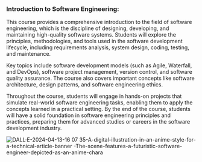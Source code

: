 ### Introduction to Software Engineering:

This course provides a comprehensive introduction to the field of software engineering, which is the discipline of designing, developing, and maintaining high-quality software systems. Students will explore the principles, methodologies, and tools used in the software development lifecycle, including requirements analysis, system design, coding, testing, and maintenance.

Key topics include software development models (such as Agile, Waterfall, and DevOps), software project management, version control, and software quality assurance. The course also covers important concepts like software architecture, design patterns, and software engineering ethics.

Throughout the course, students will engage in hands-on projects that simulate real-world software engineering tasks, enabling them to apply the concepts learned in a practical setting. By the end of the course, students will have a solid foundation in software engineering principles and practices, preparing them for advanced studies or careers in the software development industry.


![DALL·E-2024-04-13-16 07 35-A-digital-illustration-in-an-anime-style-for-a-technical-article-banner -The-scene-features-a-futuristic-software-engineer-depicted-as-an-anime-chara](https://github.com/user-attachments/assets/de8aa592-7dda-4dc1-a534-640a4faff0a9)
